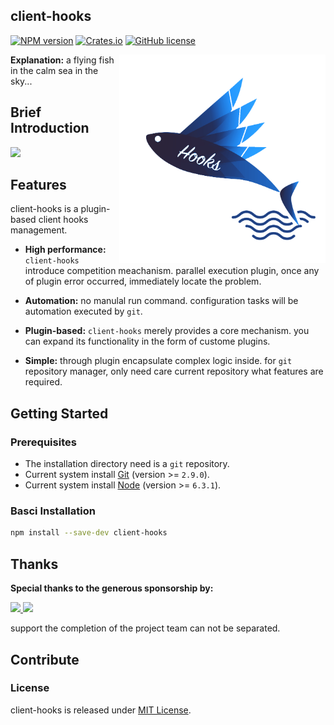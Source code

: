 ## client-hooks

[![NPM version][npm-version]][npm-url] [![Crates.io][download-rate]][npm-url] [![GitHub license][license]][license-url]

<img style="float: right;" width="330" src="https://raw.githubusercontent.com/clienthooksjs/artwork/master/client-hooks-logo.png" alt="">

**Explanation:** a flying fish in the calm sea in the sky...

## Brief Introduction

<a href="https://asciinema.org/a/82511" target="_blank"><img src="https://asciinema.org/a/82511.png" width="589"/></a>

## Features

client-hooks is a plugin-based client hooks management.

- **High performance:** `client-hooks` introduce competition meachanism.
  parallel execution plugin, once any of plugin error occurred, immediately
  locate the problem.

- **Automation:** no manulal run command. configuration tasks will be automation
  executed by `git`.

- **Plugin-based:** `client-hooks` merely provides a core mechanism. you can
  expand its functionality in the form of custome plugins.

- **Simple:** through plugin encapsulate complex logic inside. for `git`
  repository manager, only need care current repository what features are
  required.

## Getting Started

### Prerequisites

- The installation directory need is a `git` repository.
- Current system install [Git](https://git-scm.com) (version >= `2.9.0`).
- Current system install [Node](https://nodejs.org) (version >= `6.3.1`).

### Basci Installation

```bash
npm install --save-dev client-hooks
```

## Thanks

**Special thanks to the generous sponsorship by:**

<a href="https://www.jimu.com">
  <img width="200px" src="https://page.jimu.com/content-dist/images/default/logo.png">
</a>

<a href="https://merak.jimu.com">
  <img src="https://merak.jimu.com/content-dist/images/common/logo_colored-f66042201f.png">
</a>

support the completion of the project team can not be separated.

## Contribute

### License

client-hooks is released under [MIT License](https://github.com/crux-wild/client-hooks/blob/master/LICENSE).

[npm-url]: https://www.npmjs.com/package/client-hooks
[download-rate]: https://img.shields.io/crates/d/rustc-serialize.svg?maxAge=2592000
[npm-version]: https://badge.fury.io/js/client-hooks.svg
[license-url]:https://raw.githubusercontent.com/clienthooksjs/client-hooks/master/LICENSE
[license]: https://img.shields.io/badge/license-MIT-blue.svg
